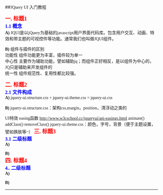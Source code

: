 ##<font face="微软雅黑">JQuery UI 入门教程

**<font size="4" color="red" >一. 标题1</font>**  
**<font size="3" color="blue">1.1 概念</font>**   
**A)** JQUI是以jQuery为基础的javascript用户界面代码库。包含用户交互、动画、特效和带主题的可视控件等功能。通常我们也叫做JQUI组件。

**B)**  组件与插件的区别  
功能性 组件功能更为丰富，插件较为单一    
中心性 主要作为辅助功能，譬如辅助jq；而组件正好相反，是以组件为中心的，JQ只是辅助来开发组件的  
统一性 组件规范性、复用性都比较强。  

**<font size="4" color="red" >二. 标题2</font>**  
**<font size="3" color="blue">2.1 文件构成</font>**   
**A)** jquery-ui.structure.css + jquery-ui.theme.css = jquery-ui.css

**B)**  jquery-ui.structure.css：架构css,margin，position，清浮动之类的  

UI特效
easing函数
http://www.w3cschool.cc/jqueryui/api-easings.html
animate()
addClass()
removeClass()
jquery-ui.theme.css：颜色，字号，背景（便于主题设置，譬如换肤等~）
**<font size="4" color="red" >三. 标题3</font>**  
**<font size="3" color="blue">3.1 二级标题</font>**   
**A)** 

**B)**   
**<font size="4" color="red" >四. 标题4</font>**  
**<font size="3" color="blue">4.. 二级标题</font>**   
**A)** 

**B)**   
</font>  
******

